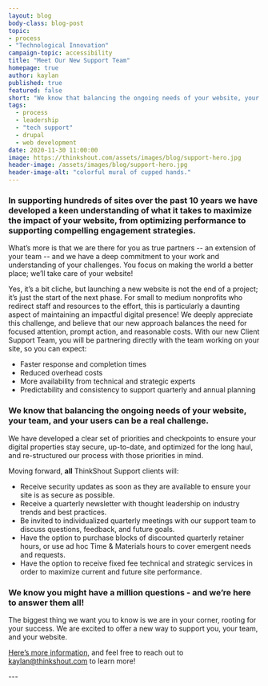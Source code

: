```yaml
---
layout: blog
body-class: blog-post
topic: 
- process
- "Technological Innovation"
campaign-topic: accessibility
title: "Meet Our New Support Team"
homepage: true
author: kaylan
published: true
featured: false
short: "We know that balancing the ongoing needs of your website, your team, and your users can be a real challenge. We have developed a clear set of priorities and checkpoints to ensure your digital properties stay secure, up-to-date, and optimized for the long haul, and re-structured our process with those priorities in mind. "
tags:
  - process
  - leadership
  - "tech support"
  - drupal
  - web development
date: 2020-11-30 11:00:00
image: https://thinkshout.com/assets/images/blog/support-hero.jpg
header-image: /assets/images/blog/support-hero.jpg
header-image-alt: "colorful mural of cupped hands."
---
```

### In supporting hundreds of sites over the past 10 years we have developed a keen understanding of what it takes to maximize the impact of your website, from optimizing performance to supporting compelling engagement strategies. 
What’s more is that we are there for you as true partners -- an extension of your team -- and we have a deep commitment to your work and understanding of your challenges. You focus on making the world a better place; we’ll take care of your website! 

Yes, it’s a bit cliche, but launching a new website is not the end of a project; it’s just the start of the next phase. For small to medium nonprofits who redirect staff and resources to the effort, this is particularly a daunting aspect of maintaining an impactful digital presence! We deeply appreciate this challenge, and believe that our new approach balances the need for focused attention, prompt action, and reasonable costs. With our new Client Support Team, you will be partnering directly with the team working on your site, so you can expect:
- Faster response and completion times
- Reduced overhead costs
- More availability from technical and strategic experts
- Predictability and consistency to support quarterly and annual planning

### We know that balancing the ongoing needs of your website, your team, and your users can be a real challenge. 
We have developed a clear set of priorities and checkpoints to ensure your digital properties stay secure, up-to-date, and optimized for the long haul, and re-structured our process with those priorities in mind. 

Moving forward, **all** ThinkShout Support clients will:
- Receive security updates as soon as they are available to ensure your site is as secure as possible. 
- Receive a quarterly newsletter with thought leadership on industry trends and best practices.
- Be invited to individualized quarterly meetings with our support team to discuss questions, feedback, and future goals.
- Have the option to purchase blocks of discounted quarterly retainer hours, or use ad hoc Time & Materials hours to cover emergent needs and requests. 
- Have the option to receive fixed fee technical and strategic services in order to maximize current and future site performance. 

### We know you might have a million questions - and we’re here to answer them all! 
The biggest thing we want you to know is we are in your corner, rooting for your success. We are excited to offer a new way to support you, your team, and your website. 

[Here’s more information](https://drive.google.com/file/d/1j6FnuS2tYRRjtXqjLW6eM0rBS1jx2Hvs/view?usp=sharing), and feel free to reach out to [kaylan@thinkshout.com](mailto:kaylan@thinkshout.com) to learn more!

<div style="page-break-after: always;"></div>
<div style="page-break-after: always;"></div>
---
